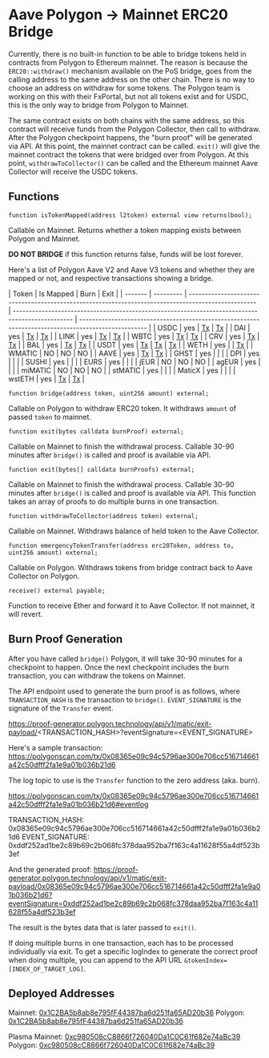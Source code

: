 # Aave Polygon -> Mainnet ERC20 Bridge

Currently, there is no built-in function to be able to bridge tokens held in contracts from Polygon to Ethereum mainnet. The reason is because the `ERC20::withdraw()` mechanism available on the PoS bridge, goes from the calling address to the same address on the other chain. There is no way to choose an address on withdraw for some tokens. The Polygon team is working on this with their FxPortal, but not all tokens exist and for USDC, this is the only way to bridge from Polygon to Mainnet.

The same contract exists on both chains with the same address, so this contract will receive funds from the Polygon Collector, then call to withdraw. After the Polygon checkpoint happens, the "burn proof" will be generated via API. At this point, the mainnet contract can be called. `exit()` will give the mainnet contract the tokens that were bridged over from Polygon. At this point, `withdrawToCollector()` can be called and the Ethereum mainnet Aave Collector will receive the USDC tokens.

## Functions

`function isTokenMapped(address l2token) external view returns(bool);`

Callable on Mainnet. Returns whether a token mapping exists between Polygon and Mainnet.

**DO NOT BRIDGE** if this function returns false, funds will be lost forever.

Here's a list of Polygon Aave V2 and Aave V3 tokens and whether they are mapped or not, and respective transactions showing a bridge.

| Token   | Is Mapped | Burn                                                                                                | Exit                                                                                             |
| ------- | --------- | --------------------------------------------------------------------------------------------------- | ------------------------------------------------------------------------------------------------ | --------------------------------------------------------------------------------------------------- |
| USDC    | yes       | [Tx](https://polygonscan.com/tx/0x954e823985e203318308073b0692e360ca9842ea0d29ed578eafc14b801621dc) | [Tx](https://etherscan.io/tx/0x7c54d6b96a7474300d64e2fdae042947aaa92dcc0a7af061f02f335839fdcb56) |
| DAI     | yes       | [Tx](https://polygonscan.com/tx/0x1c455d8f60f73a757ef5752a8cd3ed04b00ba25026dc7d596b4ee7d8b4a099c2) | [Tx](https://etherscan.io/tx/0x7c54d6b96a7474300d64e2fdae042947aaa92dcc0a7af061f02f335839fdcb56) |
| LINK    | yes       | [Tx](https://polygonscan.com/tx/0x4d5e59f05884fc4f56afcd04bc8705ae7ed12eed4eaef7852a673075011fb10b) | [Tx](https://etherscan.io/tx/0x342938e2a9d4f846cde15258c7aeffade7a42b729d97ee310308eeb912a734e8) |
| WBTC    | yes       | [Tx](https://polygonscan.com/tx/0x6fbabbf54aec01502db6739ce1616870ce3e3b6c0626b140c0b75a8c16fdfb19) | [Tx](https://etherscan.io/tx/0x342938e2a9d4f846cde15258c7aeffade7a42b729d97ee310308eeb912a734e8) |
| CRV     | yes       | [Tx](https://polygonscan.com/tx/0xc73b85175045e272161abe38b25eac76546eea20247d0947926d7ef4e901b567) | [Tx](https://etherscan.io/tx/0x70e4880529959951052a7f73bd91890c793ca4ba03a3b9571b75896968d3ef42) |
| BAL     | yes       | [Tx](https://polygonscan.com/tx/0xc73b85175045e272161abe38b25eac76546eea20247d0947926d7ef4e901b567) | [Tx](https://etherscan.io/tx/0x7cd55a0cf1f6dfb16dc7913271ae3f0cd8af78ad90c3c23a82112683e16ac574) |
| USDT    | yes       | [Tx](https://polygonscan.com/tx/0x67d7954f28d446a64aa3d4276d3329d3fc33ced155c9d82403a4d59ae248c0a7) | [Tx](https://etherscan.io/tx/0x693c1d2055319bc969291ef29b5ca1dfdae37193d71170ce700dac9b44e0ef33) | [Tx](https://polygonscan.com/tx/0x813c4821f5da822a0f60db31070ca025f57ff81953f42f95270a77bc941b266d) |
| WETH    | yes       |                                                                                                     | [Tx](https://etherscan.io/tx/0xcc48570ce89313e09a7b62867332f7f7415168500486aa4974c9748146dd7713) |
| WMATIC  | NO        | NO                                                                                                  | NO                                                                                               |
| AAVE    | yes       | [Tx](https://polygonscan.com/tx/0xba939d05ab27aedd931b015af970d9b8a73fa903e705be3e3c707ef3b8c91fb2) | [Tx](https://etherscan.io/tx/0x693c1d2055319bc969291ef29b5ca1dfdae37193d71170ce700dac9b44e0ef33) |
| GHST    | yes       |                                                                                                     |                                                                                                  |
| DPI     | yes       |                                                                                                     |                                                                                                  |
| SUSHI   | yes       |                                                                                                     |                                                                                                  |
| EURS    | yes       |                                                                                                     |                                                                                                  |
| jEUR    | NO        | NO                                                                                                  | NO                                                                                               |
| agEUR   | yes       |                                                                                                     |                                                                                                  |
| miMATIC | NO        | NO                                                                                                  | NO                                                                                               |
| stMATIC | yes       |                                                                                                     |                                                                                                  |
| MaticX  | yes       |                                                                                                     |                                                                                                  |
| wstETH  | yes       | [Tx](https://polygonscan.com/tx/0x1237237d8d9ef85fd395867121f22895102a92bde06d3ad3363026809a472fd2) | [Tx](https://etherscan.io/tx/0x693c1d2055319bc969291ef29b5ca1dfdae37193d71170ce700dac9b44e0ef33) |

`function bridge(address token, uint256 amount) external;`

Callable on Polygon to withdraw ERC20 token. It withdraws `amount` of passed `token` to mainnet.

`function exit(bytes calldata burnProof) external;`

Callable on Mainnet to finish the withdrawal process. Callable 30-90 minutes after `bridge()` is called and proof is available via API.

`function exit(bytes[] calldata burnProofs) external;`

Callable on Mainnet to finish the withdrawal process. Callable 30-90 minutes after `bridge()` is called and proof is available via API.
This function takes an array of proofs to do multiple burns in one transaction.

`function withdrawToCollector(address token) external;`

Callable on Mainnet. Withdraws balance of held token to the Aave Collector.

`function emergencyTokenTransfer(address erc20Token, address to, uint256 amount) external;`

Callable on Polygon. Withdraws tokens from bridge contract back to Aave Collector on Polygon.

`receive() external payable;`

Function to receive Ether and forward it to Aave Collector. If not mainnet, it will revert.

## Burn Proof Generation

After you have called `bridge()` Polygon, it will take 30-90 minutes for a checkpoint to happen. Once the next checkpoint includes the burn transaction, you can withdraw the tokens on Mainnet.

The API endpoint used to generate the burn proof is as follows, where `TRANSACTION_HASH` is the transaction to `bridge()`. `EVENT_SIGNATURE` is the signature of the `Transfer` event.

https://proof-generator.polygon.technology/api/v1/matic/exit-payload/<TRANSACTION_HASH>?eventSignature=<EVENT_SIGNATURE>

Here's a sample transaction: https://polygonscan.com/tx/0x08365e09c94c5796ae300e706cc516714661a42c50dfff2fa1e9a01b036b21d6

The log topic to use is the `Transfer` function to the zero address (aka. burn).

https://polygonscan.com/tx/0x08365e09c94c5796ae300e706cc516714661a42c50dfff2fa1e9a01b036b21d6#eventlog

TRANSACTION_HASH: 0x08365e09c94c5796ae300e706cc516714661a42c50dfff2fa1e9a01b036b21d6
EVENT_SIGNATURE: 0xddf252ad1be2c89b69c2b068fc378daa952ba7f163c4a11628f55a4df523b3ef

And the generated proof: https://proof-generator.polygon.technology/api/v1/matic/exit-payload/0x08365e09c94c5796ae300e706cc516714661a42c50dfff2fa1e9a01b036b21d6?eventSignature=0xddf252ad1be2c89b69c2b068fc378daa952ba7f163c4a11628f55a4df523b3ef

The result is the bytes data that is later passed to `exit()`.

If doing multiple burns in one transaction, each has to be processed individually via exit. To get a specific logIndex to generate the correct proof when doing multiple, you can append to the API URL `&tokenIndex=[INDEX_OF_TARGET_LOG]`.

## Deployed Addresses

Mainnet: [0x1C2BA5b8ab8e795fF44387ba6d251fa65AD20b36](https://etherscan.io/address/0x1C2BA5b8ab8e795fF44387ba6d251fa65AD20b36)
Polygon: [0x1C2BA5b8ab8e795fF44387ba6d251fa65AD20b36](https://polygonscan.com/address/0x1C2BA5b8ab8e795fF44387ba6d251fa65AD20b36)

Plasma
Mainnet: [0xc980508cC8866f726040Da1C0C61f682e74aBc39](https://etherscan.io/address/0xc980508cC8866f726040Da1C0C61f682e74aBc39)
Polygon: [0xc980508cC8866f726040Da1C0C61f682e74aBc39](https://polygonscan.com/address/0xc980508cC8866f726040Da1C0C61f682e74aBc39)
